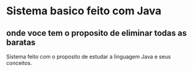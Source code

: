 # Sistema basico feito com Java
## onde voce tem o proposito de eliminar todas as baratas
Sistema feito com o proposito de estudar a linguagem Java e seus conceitos.